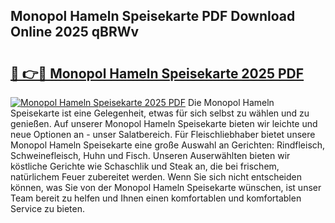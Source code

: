 ## Monopol Hameln Speisekarte PDF Download Online 2025 qBRWv

# <h2><a href="http://gca0npu.nevu.top/?p=Monopol+Hameln+Speisekarte">🔗 👉🔴 Monopol Hameln Speisekarte 2025 PDF</a></h2>

[![Monopol Hameln Speisekarte 2025 PDF](https://i.imgur.com/dBaPXMq.png)](http://gca0npu.nevu.top/?p=Monopol+Hameln+Speisekarte)
Die Monopol Hameln Speisekarte ist eine Gelegenheit, etwas für sich selbst zu wählen und zu genießen. Auf unserer Monopol Hameln Speisekarte bieten wir leichte und neue Optionen an - unser Salatbereich. Für Fleischliebhaber bietet unsere Monopol Hameln Speisekarte eine große Auswahl an Gerichten: Rindfleisch, Schweinefleisch, Huhn und Fisch. Unseren Auserwählten bieten wir köstliche Gerichte wie Schaschlik und Steak an, die bei frischem, natürlichem Feuer zubereitet werden. Wenn Sie sich nicht entscheiden können, was Sie von der Monopol Hameln Speisekarte wünschen, ist unser Team bereit zu helfen und Ihnen einen komfortablen und komfortablen Service zu bieten.
